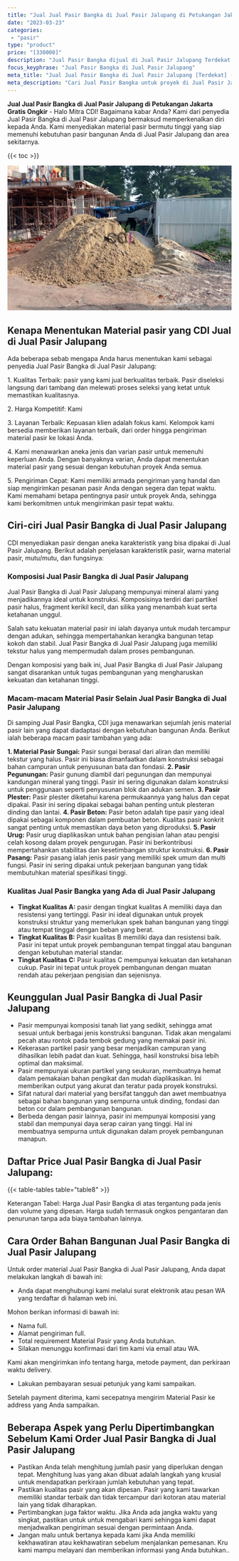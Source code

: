 ```yaml
---
title: "Jual Jual Pasir Bangka di Jual Pasir Jalupang di Petukangan Jakarta Gratis Ongkir"
date: "2023-03-23"
categories:
 - "pasir"
type: "product"
price: "[330000]"
description: "Jual Pasir Bangka dijual di Jual Pasir Jalupang Terdekat. Jual Pasir Bangka ini sering dipakai dalam proyek konstruksi sebagai bahan campuran yang terpilih dan bersih. Kontak kami untuk mendapatkan informasi lebih lanjut."
focus_keyphrase: "Jual Pasir Bangka di Jual Pasir Jalupang"
meta_title: "Jual Jual Pasir Bangka di Jual Pasir Jalupang [Terdekat] - CDI"
meta_description: "Cari Jual Pasir Bangka untuk proyek di Jual Pasir Jalupang? Kami menyediakan Jual Pasir Bangka berkualitas untuk material adukan. Raih penawaran terbaik sekarang."
---
```


**Jual Jual Pasir Bangka di Jual Pasir Jalupang di Petukangan Jakarta Gratis Ongkir** - Halo Mitra CDI! Bagaimana kabar Anda? Kami dari penyedia Jual Pasir Bangka di Jual Pasir Jalupang bermaksud memperkenalkan diri kepada Anda. Kami menyediakan material pasir bermutu tinggi yang siap memenuhi kebutuhan pasir bangunan Anda di Jual Pasir Jalupang dan area sekitarnya.

{{< toc >}}

![Jual Jual Pasir Bangka di Jual Pasir Jalupang di Petukangan Jakarta Gratis Ongkir](/images/pasir/pasir-bangunan-41.jpg)

## Kenapa Menentukan Material pasir yang CDI Jual di Jual Pasir Jalupang

Ada beberapa sebab mengapa Anda harus menentukan kami sebagai penyedia Jual Pasir Bangka di Jual Pasir Jalupang:

1\.  Kualitas Terbaik: pasir yang kami jual berkualitas terbaik. Pasir diseleksi langsung dari tambang dan melewati proses seleksi yang ketat untuk memastikan kualitasnya.

2\.  Harga Kompetitif: Kami

3\.  Layanan Terbaik: Kepuasan klien adalah fokus kami. Kelompok kami bersedia memberikan layanan terbaik, dari order hingga pengiriman material pasir ke lokasi Anda.

4\.  Kami menawarkan aneka jenis dan varian pasir untuk memenuhi keperluan Anda. Dengan banyaknya varian, Anda dapat menentukan material pasir yang sesuai dengan kebutuhan proyek Anda semua.

5\.  Pengiriman Cepat: Kami memiliki armada pengiriman yang handal dan siap mengirimkan pesanan pasir Anda dengan segera dan tepat waktu. Kami memahami betapa pentingnya pasir untuk proyek Anda, sehingga kami berkomitmen untuk mengirimkan pasir tepat waktu.

## Ciri-ciri Jual Pasir Bangka di Jual Pasir Jalupang

CDI menyediakan pasir dengan aneka karakteristik yang bisa dipakai di Jual Pasir Jalupang. Berikut adalah penjelasan karakteristik pasir, warna material pasir, mutu/mutu, dan fungsinya:

### Komposisi Jual Pasir Bangka di Jual Pasir Jalupang

Jual Pasir Bangka di Jual Pasir Jalupang mempunyai mineral alami yang menjadikannya ideal untuk konstruksi. Komposisinya terdiri dari partikel pasir halus, fragment kerikil kecil, dan silika yang menambah kuat serta ketahanan unggul.

Salah satu kekuatan material pasir ini ialah dayanya untuk mudah tercampur dengan adukan, sehingga mempertahankan kerangka bangunan tetap kokoh dan stabil. Jual Pasir Bangka di Jual Pasir Jalupang juga memiliki tekstur halus yang mempermudah dalam proses pembangunan.

Dengan komposisi yang baik ini, Jual Pasir Bangka di Jual Pasir Jalupang sangat disarankan untuk tugas pembangunan yang mengharuskan kekuatan dan ketahanan tinggi.

### Macam-macam Material Pasir Selain Jual Pasir Bangka di Jual Pasir Jalupang

Di samping Jual Pasir Bangka, CDI juga menawarkan sejumlah jenis material pasir lain yang dapat diadaptasi dengan kebutuhan bangunan Anda. Berikut ialah beberapa macam pasir tambahan yang ada:

**1\. Material Pasir Sungai:** Pasir sungai berasal dari aliran dan memiliki tekstur yang halus. Pasir ini biasa dimanfaatkan dalam konstruksi sebagai bahan campuran untuk penyusunan bata dan fondasi.
**2\. Pasir Pegunungan:** Pasir gunung diambil dari pegunungan dan mempunyai kandungan mineral yang tinggi. Pasir ini sering digunakan dalam konstruksi untuk penggunaan seperti penyusunan blok dan adukan semen.
**3\. Pasir Plester:** Pasir plester diketahui karena permukaannya yang halus dan cepat dipakai. Pasir ini sering dipakai sebagai bahan penting untuk plesteran dinding dan lantai.
**4\. Pasir Beton:** Pasir beton adalah tipe pasir yang ideal dipakai sebagai komponen dalam pembuatan beton. Kualitas pasir konkrit sangat penting untuk memastikan daya beton yang diproduksi.
**5\. Pasir Urug:** Pasir urug diaplikasikan untuk bahan pengisian lahan atau pengisi celah kosong dalam proyek pengurugan. Pasir ini berkontribusi mempertahankan stabilitas dan kesetimbangan struktur konstruksi.
**6\. Pasir Pasang:** Pasir pasang ialah jenis pasir yang memiliki spek umum dan multi fungsi. Pasir ini sering dipakai untuk pekerjaan bangunan yang tidak membutuhkan material spesifikasi tinggi.

### Kualitas Jual Pasir Bangka yang Ada di Jual Pasir Jalupang

*   **Tingkat Kualitas A:** pasir dengan tingkat kualitas A memiliki daya dan resistensi yang tertinggi. Pasir ini ideal digunakan untuk proyek konstruksi struktur yang memerlukan spek bahan bangunan yang tinggi atau tempat tinggal dengan beban yang berat.
*   **Tingkat Kualitas B:** Pasir kualitas B memiliki daya dan resistensi baik. Pasir ini tepat untuk proyek pembangunan tempat tinggal atau bangunan dengan kebutuhan material standar.
*   **Tingkat Kualitas C:** Pasir kualitas C mempunyai kekuatan dan ketahanan cukup. Pasir ini tepat untuk proyek pembangunan dengan muatan rendah atau pekerjaan pengisian dan sejenisnya.

## Keunggulan Jual Pasir Bangka di Jual Pasir Jalupang

*   Pasir mempunyai komposisi tanah liat yang sedikit, sehingga amat sesuai untuk berbagai jenis konstruksi bangunan. Tidak akan mengalami pecah atau rontok pada tembok gedung yang memakai pasir ini.
*   Kekerasan partikel pasir yang besar menjadikan campuran yang dihasilkan lebih padat dan kuat. Sehingga, hasil konstruksi bisa lebih optimal dan maksimal.
*   Pasir mempunyai ukuran partikel yang seukuran, membuatnya hemat dalam pemakaian bahan pengikat dan mudah diaplikasikan. Ini memberikan output yang akurat dan teratur pada proyek konstruksi.
*   Sifat natural dari material yang bersifat tangguh dan awet membuatnya sebagai bahan bangunan yang sempurna untuk dinding, fondasi dan beton cor dalam pembangunan bangunan.
*   Berbeda dengan pasir lainnya, pasir ini mempunyai komposisi yang stabil dan mempunyai daya serap cairan yang tinggi. Hal ini membuatnya sempurna untuk digunakan dalam proyek pembangunan manapun.

## Daftar Price Jual Pasir Bangka di Jual Pasir Jalupang:

{{< table-tables table="table8" >}}

Keterangan Tabel: Harga Jual Pasir Bangka di atas tergantung pada jenis dan volume yang dipesan. Harga sudah termasuk ongkos pengantaran dan penurunan tanpa ada biaya tambahan lainnya.

## Cara Order Bahan Bangunan Jual Pasir Bangka di Jual Pasir Jalupang

Untuk order material Jual Pasir Bangka di Jual Pasir Jalupang, Anda dapat melakukan langkah di bawah ini:

*   Anda dapat menghubungi kami melalui surat elektronik atau pesan WA yang terdaftar di halaman web ini.

Mohon berikan informasi di bawah ini:

*   Nama full.
*   Alamat pengiriman full.
*   Total requirement Material Pasir yang Anda butuhkan.
*   Silakan menunggu konfirmasi dari tim kami via email atau WA.

Kami akan mengirimkan info tentang harga, metode payment, dan perkiraan waktu delivery.
*   Lakukan pembayaran sesuai petunjuk yang kami sampaikan.

Setelah payment diterima, kami secepatnya mengirim Material Pasir ke address yang Anda sampaikan.

## Beberapa Aspek yang Perlu Dipertimbangkan Sebelum Kami Order Jual Pasir Bangka di Jual Pasir Jalupang

*   Pastikan Anda telah menghitung jumlah pasir yang diperlukan dengan tepat. Menghitung luas yang akan dibuat adalah langkah yang krusial untuk mendapatkan perkiraan jumlah kebutuhan yang tepat.
*   Pastikan kualitas pasir yang akan dipesan. Pasir yang kami tawarkan memiliki standar terbaik dan tidak tercampur dari kotoran atau material lain yang tidak diharapkan.
*   Pertimbangkan juga faktor waktu. Jika Anda ada jangka waktu yang singkat, pastikan untuk untuk mengabari kami sehingga kami dapat menjadwalkan pengiriman sesuai dengan permintaan Anda.
*   Jangan malu untuk bertanya kepada kami jika Anda memiliki kekhawatiran atau kekhawatiran sebelum menjalankan pemesanan. Kru kami mampu melayani dan memberikan informasi yang Anda butuhkan..